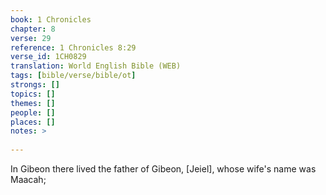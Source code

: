 ```yaml
---
book: 1 Chronicles
chapter: 8
verse: 29
reference: 1 Chronicles 8:29
verse_id: 1CH0829
translation: World English Bible (WEB)
tags: [bible/verse/bible/ot]
strongs: []
topics: []
themes: []
people: []
places: []
notes: >
  
---
```


In Gibeon there lived the father of Gibeon, [Jeiel], whose wife's name was Maacah;
